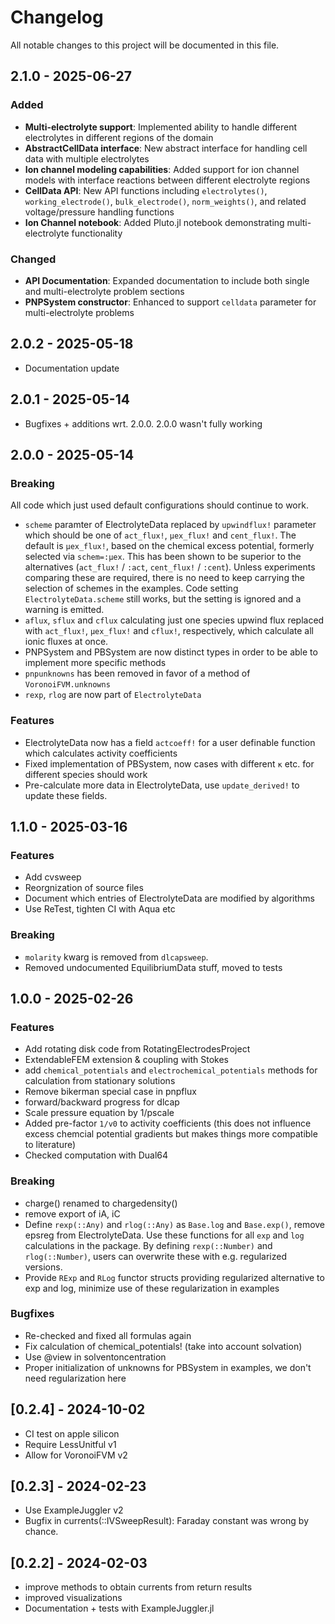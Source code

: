 # Changelog

All notable changes to this project will be documented in this file.
## 2.1.0 - 2025-06-27

### Added
- **Multi-electrolyte support**: Implemented ability to handle different electrolytes in different regions of the domain
- **AbstractCellData interface**: New abstract interface for handling cell data with multiple electrolytes
- **Ion channel modeling capabilities**: Added support for ion channel models with interface reactions between different electrolyte regions
- **CellData API**: New API functions including `electrolytes()`, `working_electrode()`, `bulk_electrode()`, `norm_weights()`, and related voltage/pressure handling functions
- **Ion Channel notebook**: Added Pluto.jl notebook demonstrating multi-electrolyte functionality

### Changed
- **API Documentation**: Expanded documentation to include both single and multi-electrolyte problem sections
- **PNPSystem constructor**: Enhanced to support `celldata` parameter for multi-electrolyte problems


## 2.0.2 - 2025-05-18 
- Documentation update

## 2.0.1 - 2025-05-14 
- Bugfixes + additions wrt. 2.0.0. 2.0.0 wasn't fully working

## 2.0.0 - 2025-05-14

### Breaking
All code which just used default configurations should continue to work.

- `scheme` paramter of ElectrolyteData replaced by `upwindflux!` parameter which should be one of `act_flux!`, `μex_flux!` and `cent_flux!`. The default is `μex_flux!`, based on the chemical excess potential, formerly selected via `schem=:μex`. This has been shown to be superior to the alternatives (`act_flux!` / `:act`,  `cent_flux!` / `:cent`). Unless experiments comparing these are required, there is no need to keep carrying the selection of schemes in the examples. Code setting `ElectrolyteData.scheme` still works, but the setting is ignored and a warning is emitted.
- `aflux`, `sflux` and `cflux` calculating just one species upwind flux replaced with  `act_flux!`, `μex_flux!` and `cflux!`, respectively, which  calculate all ionic fluxes at once.
- PNPSystem and PBSystem are now distinct types in order to be able to implement more specific methods
- `pnpunknowns` has been removed in favor of a method of `VoronoiFVM.unknowns`
- `rexp`, `rlog` are now part of `ElectrolyteData`

### Features
- ElectrolyteData now has a field  `actcoeff!` for a user definable function which calculates activity coefficients
- Fixed implementation of PBSystem, now cases with different `κ`  etc. for different species should work
- Pre-calculate more data in ElectrolyteData, use `update_derived!` to update these fields.

## 1.1.0 - 2025-03-16

### Features
- Add cvsweep 
- Reorgnization of source files
- Document which entries of ElectrolyteData are modified by algorithms
- Use ReTest, tighten CI with Aqua etc

### Breaking
- `molarity` kwarg is removed from `dlcapsweep`.
- Removed undocumented EquilibriumData stuff, moved to tests

## 1.0.0 - 2025-02-26

### Features
- Add rotating disk code from RotatingElectrodesProject
- ExtendableFEM extension & coupling with Stokes
- add `chemical_potentials` and `electrochemical_potentials` methods for  calculation from stationary solutions
- Remove bikerman special case in pnpflux
- forward/backward progress for dlcap
- Scale pressure equation by 1/pscale
- Added pre-factor `1/v0` to activity coefficients (this does not influence excess chemcial potential gradients
  but makes things more compatible to literature)
- Checked computation with Dual64

### Breaking
- charge() renamed to chargedensity()
- remove export of iA, iC
- Define `rexp(::Any)` and `rlog(::Any)` as `Base.log` and `Base.exp()`, remove epsreg from ElectrolyteData.
  Use these functions for all `exp` and `log` calculations in the package.
  By defining `rexp(::Number)` and `rlog(::Number)`, users can overwrite these with e.g. regularized  versions.
- Provide `RExp` and `RLog` functor structs providing regularized alternative to exp and log, minimize use of these regularization in examples

### Bugfixes
- Re-checked and fixed all formulas again
- Fix calculation of chemical_potentials! (take into account solvation)
- Use @view in solventoncentration
- Proper initialization of unknowns for PBSystem in examples, we don't need regularization here

## [0.2.4] - 2024-10-02

- CI test on apple silicon
- Require LessUnitful v1
- Allow for VoronoiFVM v2

## [0.2.3] - 2024-02-23

- Use ExampleJuggler v2
- Bugfix in currents(::IVSweepResult): Faraday constant was wrong by chance.

## [0.2.2] - 2024-02-03

- improve methods to obtain currents from return results
- improved visualizations
- Documentation + tests with ExampleJuggler.jl
